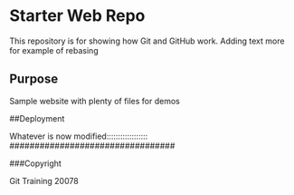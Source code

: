 # Starter Web Repo

This repository is for showing how Git and GitHub work. Adding text more for example of rebasing 

## Purpose

Sample website with plenty of files for demos

##Deployment

Whatever is now modified:::::::::::::::::: #################################

###Copyright

Git Training 20078